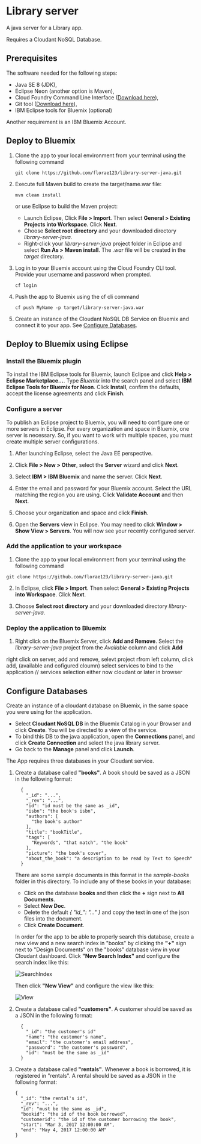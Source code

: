 # Library server
A java server for a Library app.

Requires a Cloudant NoSQL Database.

## Prerequisites

The software needed for the following steps:
* Java SE 8 (JDK),
* Eclipse Neon (another option is Maven),
* Cloud Foundry Command Line Interface ([Download here](https://github.com/cloudfoundry/cli/releases)),
* Git tool ([Download here](https://git-scm.com/downloads)),
* IBM Eclipse tools for Bluemix (optional)

Another requirement is an IBM Bluemix Account.

## Deploy to Bluemix

1. Clone the app to your local environment from your terminal using the following command

      ```
      git clone https://github.com/florae123/library-server-java.git
      ```
2.  Execute full Maven build to create the target/name.war file:

      ```
      mvn clean install
      ```

      or use Eclipse to build the Maven project:
      * Launch Eclipse, Click **File > Import**. Then select **General > Existing Projects into Workspace**. Click **Next**.
      * Choose **Select root directory** and your downloaded directory *library-server-java*.
      * Right-click your *library-server-java* project folder in Eclipse and select **Run As > Maven install**. The *.war* file will be created in the *target* directory.

3. Log in to your Bluemix account using the Cloud Foundry CLI tool. Provide your username and password when prompted.
      ```
      cf login
      ```

4. Push the app to Bluemix using the cf cli command
      ```
      cf push MyName -p target/library-server-java.war
      ```
5. Create an instance of the Cloudant NoSQL DB Service on Bluemix and connect it to your app.
See [Configure Databases](#configure-databases).

## Deploy to Bluemix using Eclipse

### Install the Bluemix plugin

To install the IBM Eclipse tools for Bluemix, launch Eclipse and click **Help > Eclipse Marketplace...**. Type *Bluemix* into the search panel and select **IBM Eclipse Tools for Bluemix for Neon**. Click **Install**, confirm the defaults, accept the license agreements and click **Finish**.

### Configure a server

To publish an Eclipse project to Bluemix, you will need to configure one or more servers in Eclipse.
For every organization and space in Bluemix, one server is necessary. So, if you want to work with multiple spaces, you must create multiple server configurations.

1. After launching Eclipse, select the Java EE perspective.

2. Click **File > New > Other**, select the **Server** wizard and click **Next**.

3. Select **IBM > IBM Bluemix** and name the server. Click **Next**.

4. Enter the email and password for your Bluemix account. Select the URL matching the region you are using. Click **Validate Account** and then **Next**.

5. Choose your organization and space and click **Finish**.

6. Open the **Servers** view in Eclipse. You may need to click **Window > Show View > Servers**. You will now see your recently configured server.

### Add the application to your workspace

1. Clone the app to your local environment from your terminal using the following command

  ```
  git clone https://github.com/florae123/library-server-java.git
  ```

2. In Eclipse, click **File > Import**. Then select **General > Existing Projects into Workspace**. Click **Next**.

3. Choose **Select root directory** and your downloaded directory *library-server-java*.

### Deploy the application to Bluemix

1. Right click on the  Bluemix Server, click **Add and Remove**. Select the *library-server-java* project from the *Available* column and click **Add**

right click on server, add and remove, selevt project rfrom left column, click add, (available and cofigured cloumn)
select services to bind to the application  // services selection either now cloudant or later in browser

## Configure Databases

Create an instance of a cloudant database on Bluemix, in the same space you were using for the application.
* Select **Cloudant NoSQL DB** in the Bluemix Catalog in your Browser and click **Create**. You will be directed to a view of the service.
* To bind this DB to the java application, open the **Connections** panel, and click **Create Connection** and select the java library server.
* Go back to the **Manage** panel and click **Launch**.

The App requires three databases in your Cloudant service.

1. Create a database called **"books"**. A book should be saved as a JSON in the following format:

      ```
    	{
    	  "_id": "...",
    	  "_rev": "...",
    	  "id": "id must be the same as _id",
    	  "isbn": "the book's isbn",
    	  "authors": [
    	    "the book's author"
    	  ],
    	  "title": "bookTitle",
    	  "tags": [
    	    "Keywords", "that match", "the book"
    	  ],
    	  "picture": "the book's cover",
    	  "about_the_book": "a description to be read by Text to Speech"
    	}
      ```

    There are some sample documents in this format in the *sample-books* folder in this directory. To include any of these books in your database:
    * Click on the database **books** and then click the **+** sign next to **All Documents**.
    * Select **New Doc**.
    * Delete the default *{ "id_": "..." }* and copy the text in one of the json files into the document.
    * Click **Create Document**.

    In order for the app to be able to properly search this database, create a new view and a new search index in "books" by clicking the **"+"** sign next to "Design Documents" on the "books" database view in your Cloudant dashboard.
    Click **"New Search Index"** and configure the search index like this:

    ![SearchIndex](./images/searchIndex.png)

    Then click **"New View"** and configure the view like this:

    ![View](./images/view.png)

2. Create a database called **"customers"**. A customer should be saved as a JSON in the following format:

      ```
    	{
    	  "_id": "the customer's id"
    	  "name": "the customer's name",
    	  "email": "the customer's email address",
    	  "password": "the customer's password",
    	  "id": "must be the same as _id"
    	}
      ```

3. Create a database called **"rentals"**. Whenever a book is borrowed, it is registered in "rentals". A rental should be saved as a JSON in the following format:

      ```
      {
        "_id": "the rental's id",
        "_rev": "...",
        "id": "must be the same as _id",
        "bookid": "the id of the book borrowed",
        "customerid": "the id of the customer borrowing the book",
        "start": "Mar 3, 2017 12:00:00 AM",
        "end": "May 4, 2017 12:00:00 AM"
      }
      ```
